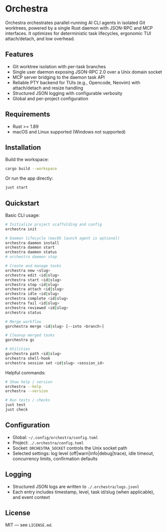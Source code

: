 # Orchestra

Orchestra orchestrates parallel-running AI CLI agents in isolated Git worktrees, powered by a single Rust daemon with JSON-RPC and MCP interfaces. It optimizes for deterministic task lifecycles, ergonomic TUI attach/detach, and low overhead.

## Features

- Git worktree isolation with per-task branches
- Single user daemon exposing JSON-RPC 2.0 over a Unix domain socket
- MCP server bridging to the daemon task API
- Reliable PTY backend for TUIs (e.g., Opencode, Neovim) with attach/detach and resize handling
- Structured JSON logging with configurable verbosity
- Global and per-project configuration

## Requirements

- Rust >= 1.89
- macOS and Linux supported (Windows not supported)

## Installation

Build the workspace:

```bash
cargo build --workspace
```

Or run the app directly:

```bash
just start
```

## Quickstart

Basic CLI usage:

```bash
# Initialize project scaffolding and config
orchestra init

# Daemon lifecycle (macOS launch agent is optional)
orchestra daemon install
orchestra daemon start
orchestra daemon status
# orchestra daemon stop

# Create and manage tasks
orchestra new <slug>
orchestra edit <id|slug>
orchestra start <id|slug>
orchestra stop <id|slug>
orchestra attach <id|slug>
orchestra idle <id|slug>
orchestra complete <id|slug>
orchestra fail <id|slug>
orchestra reviewed <id|slug>
orchestra status

# Merge workflow
gorchestra merge <id|slug> [--into <branch>]

# Cleanup merged tasks
gorchestra gc

# Utilities
gorchestra path <id|slug>
orchestra shell-hook
orchestra session set <id|slug> <session_id>
```

Helpful commands:

```bash
# Show help / version
orchestra --help
orchestra --version

# Run tests / checks
just test
just check
```

## Configuration

- Global: `~/.config/orchestra/config.toml`
- Project: `./.orchestra/config.toml`
- Socket: `ORCHESTRA_SOCKET` controls the Unix socket path
- Selected settings: log level (off|warn|info|debug|trace), idle timeout, concurrency limits, confirmation defaults

## Logging

- Structured JSON logs are written to `./.orchestra/logs.jsonl`
- Each entry includes timestamp, level, task id/slug (when applicable), and event context

## License

MIT — see `LICENSE.md`.
